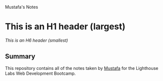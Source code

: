Mustafa's Notes

# This is an H1 header (largest)
###### This is an H6 header (smallest)

## Summary 

This repository contains all of the notes taken by [Mustafa](https://github.com/DrMustafaH) for the Lighthouse Labs Web Development Bootcamp.